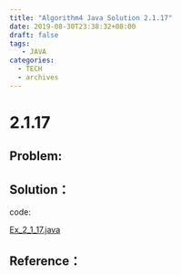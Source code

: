 ```yaml
---
title: "Algorithm4 Java Solution 2.1.17"
date: 2019-08-30T23:38:32+08:00
draft: false
tags:
   - JAVA
categories:
  - TECH
  - archives
---
```



# 2.1.17

## Problem:


## Solution：

code:

[Ex_2_1_17.java](./Ex_2_1_17.java)


## Reference：


